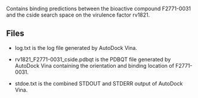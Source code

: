 Contains binding predictions between the bioactive compound F2771-0031 and the cside search space on the virulence factor rv1821.

## Files

- log.txt is the log file generated by AutoDock Vina.

- rv1821_F2771-0031_cside.pdbqt is the PDBQT file generated by AutoDock Vina containing the orientation and binding location of F2771-0031.

- stdoe.txt is the combined STDOUT and STDERR output of AutoDock Vina.


